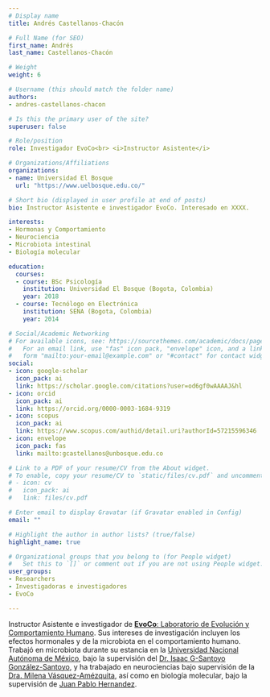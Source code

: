 ```yaml
---
# Display name
title: Andrés Castellanos-Chacón

# Full Name (for SEO)
first_name: Andrés
last_name: Castellanos-Chacón

# Weight
weight: 6

# Username (this should match the folder name)
authors:
- andres-castellanos-chacon

# Is this the primary user of the site?
superuser: false

# Role/position
role: Investigador EvoCo<br> <i>Instructor Asistente</i>

# Organizations/Affiliations
organizations:
- name: Universidad El Bosque
  url: "https://www.uelbosque.edu.co/"

# Short bio (displayed in user profile at end of posts)
bio: Instructor Asistente e investigador EvoCo. Interesado en XXXX.

interests:
- Hormonas y Comportamiento
- Neurociencia
- Microbiota intestinal
- Biología molecular

education:
  courses:
  - course: BSc Psicología
    institution: Universidad El Bosque (Bogota, Colombia)
    year: 2018
  - course: Tecnólogo en Electrónica
    institution: SENA (Bogota, Colombia)
    year: 2014

# Social/Academic Networking
# For available icons, see: https://sourcethemes.com/academic/docs/page-builder/#icons
#   For an email link, use "fas" icon pack, "envelope" icon, and a link in the
#   form "mailto:your-email@example.com" or "#contact" for contact widget.
social:
- icon: google-scholar
  icon_pack: ai
  link: https://scholar.google.com/citations?user=od6gf0wAAAAJ&hl
- icon: orcid
  icon_pack: ai
  link: https://orcid.org/0000-0003-1684-9319
- icon: scopus
  icon_pack: ai
  link: https://www.scopus.com/authid/detail.uri?authorId=57215596346
- icon: envelope
  icon_pack: fas
  link: mailto:gcastellanos@unbosque.edu.co 

# Link to a PDF of your resume/CV from the About widget.
# To enable, copy your resume/CV to `static/files/cv.pdf` and uncomment the lines below.
# - icon: cv
#   icon_pack: ai
#   link: files/cv.pdf

# Enter email to display Gravatar (if Gravatar enabled in Config)
email: ""

# Highlight the author in author lists? (true/false)
highlight_name: true

# Organizational groups that you belong to (for People widget)
#   Set this to `[]` or comment out if you are not using People widget.
user_groups:
- Researchers
- Investigadoras e investigadores
- EvoCo

---
```


Instructor Asistente e investigador de [**EvoCo**: Laboratorio de Evolución y Comportamiento Humano](../../evoco/). Sus intereses de investigación incluyen los efectos hormonales y de la microbiota en el comportamiento humano. Trabajó en microbiota durante su estancia en la [Universidad Nacional Autónoma de México](https://www.unam.mx/), bajo la supervisión del [Dr. Isaac G-Santoyo González-Santoyo](https://scholar.google.com/citations?user=nhsFlxAAAAAJ), y ha trabajado en neurociencias bajo supervisión de la [Dra. Milena Vásquez-Amézquita](/es/author/milena-vasquez-amezquita/), así como en biología molecular, bajo la supervisión de [Juan Pablo Hernandez](https://scholar.google.es/citations?user=UjKjHNYAAAAJ&hl).
